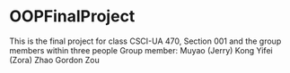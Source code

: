 # OOPFinalProject
This is the final project for class CSCI-UA 470, Section 001 and the group members within three people
Group member: 
Muyao (Jerry) Kong 
Yifei (Zora) Zhao
Gordon Zou


